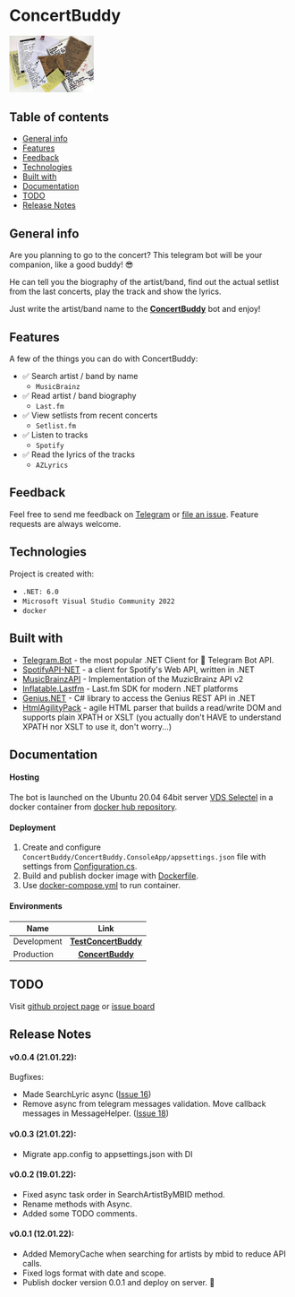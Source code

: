 # ConcertBuddy

<img src="https://github.com/skuill/ConcertBuddy/blob/master/resources/BotImage.jpg" width="30%" height="30%">

## Table of contents
- [General info](#general-info)
- [Features](#features)
- [Feedback](#feedback)
- [Technologies](#technologies)
- [Built with](#built-with)
- [Documentation](#documentation)
- [TODO](#todo)
- [Release Notes](#release-notes)

## General info
Are you planning to go to the concert? 
This telegram bot will be your companion, like a good buddy! 😎 

He can tell you the biography of the artist/band, find out the actual setlist from the last concerts, play the track and show the lyrics.

Just write the artist/band name to the **[ConcertBuddy](https://t.me/concert_buddy_bot)** bot and enjoy!

## Features

A few of the things you can do with ConcertBuddy:
* ✅ Search artist / band by name
  * `MusicBrainz`
* ✅ Read artist / band biography
  * `Last.fm`
* ✅ View setlists from recent concerts
  * `Setlist.fm`
* ✅ Listen to tracks
  * `Spotify`
* ✅ Read the lyrics of the tracks
  * `AZLyrics`

## Feedback

Feel free to send me feedback on [Telegram](https://t.me/skuill) or [file an issue](https://github.com/skuill/ConcertBuddy/issues/new). Feature requests are always welcome.

## Technologies
Project is created with:
* `.NET: 6.0`
* `Microsoft Visual Studio Community 2022`
* `docker`

## Built with
* [Telegram.Bot](https://github.com/TelegramBots/telegram.bot) -  the most popular .NET Client for 🤖 Telegram Bot API. 
* [SpotifyAPI-NET](https://github.com/JohnnyCrazy/SpotifyAPI-NET) - a client for Spotify's Web API, written in .NET 
* [MusicBrainzAPI](https://github.com/avatar29A/MusicBrainz) - Implementation of the MuzicBrainz API v2 
* [Inflatable.Lastfm](https://github.com/inflatablefriends/lastfm) - Last.fm SDK for modern .NET platforms 
* [Genius.NET](https://github.com/prajjwaldimri/Genius.NET) - C# library to access the Genius REST API in .NET 
* [HtmlAgilityPack](https://html-agility-pack.net/) - agile HTML parser that builds a read/write DOM and supports plain XPATH or XSLT (you actually don't HAVE to understand XPATH nor XSLT to use it, don't worry...)

## Documentation

#### Hosting
The bot is launched on the Ubuntu 20.04 64bit server [VDS Selectel](https://vds.selectel.ru/) in a docker container from [docker hub repository](https://hub.docker.com/repository/docker/skuill/concertbuddyconsoleapp).

#### Deployment
1. Create and configure `ConcertBuddy/ConcertBuddy.ConsoleApp/appsettings.json` file with settings from [Configuration.cs](ConcertBuddy.ConsoleApp/Configuration.cs).
2. Build and publish docker image with [Dockerfile](ConcertBuddy.ConsoleApp/Dockerfile).
3. Use [docker-compose.yml](docker-compose.yml) to run container.

#### Environments
| Name            | Link               |
| --------------- |:------------------:|
| Development     | **[TestConcertBuddy](https://t.me/test_concert_buddy_bot)** |
| Production      | **[ConcertBuddy](https://t.me/concert_buddy_bot)** |

## TODO
Visit [github project page](https://github.com/users/skuill/projects/1) or [issue board](https://github.com/skuill/ConcertBuddy/issues)


## Release Notes
#### v0.0.4 (21.01.22):
Bugfixes:
 * Made SearchLyric async ([Issue 16](https://github.com/skuill/ConcertBuddy/issues/16))
 * Remove async from telegram messages validation. Move callback messages in MessageHelper. ([Issue 18](https://github.com/skuill/ConcertBuddy/issues/18))
#### v0.0.3 (21.01.22):
 * Migrate app.config to appsettings.json with DI 
#### v0.0.2 (19.01.22):
 * Fixed async task order in SearchArtistByMBID method. 
 * Rename methods with Async. 
 * Added some TODO comments.
#### v0.0.1 (12.01.22):
 * Added MemoryCache when searching for artists by mbid to reduce API calls. 
 * Fixed logs format with date and scope. 
 * Publish docker version 0.0.1 and deploy on server. 🎉
